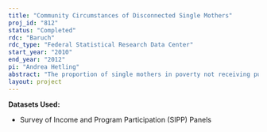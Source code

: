 ```yaml
---
title: "Community Circumstances of Disconnected Single Mothers"
proj_id: "812"
status: "Completed"
rdc: "Baruch"
rdc_type: "Federal Statistical Research Data Center"
start_year: "2010"
end_year: "2012"
pi: "Andrea Hetling"
abstract: "The proportion of single mothers in poverty not receiving public assistance or participating in the formal employment sector has approximately doubled over the past decade.  Recent research indicates that personal barriers are common and likely hinder entry into the workforce and navigation of welfare bureaucracies. The proposed project will examine the ecological circumstances of disconnected single mothers with a focus on the influence of welfare rules and community circumstances on the likelihood of being disconnected."
layout: project
---
```


**Datasets Used:**

  - Survey of Income and Program Participation (SIPP) Panels 

